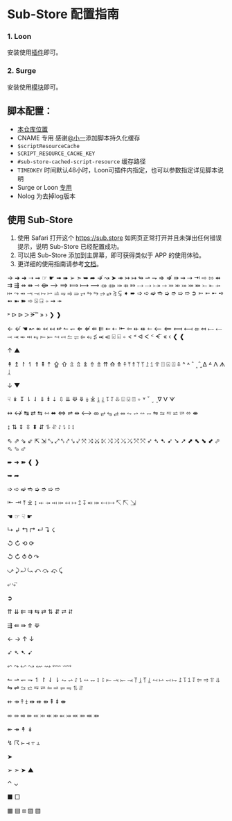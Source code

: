 # Sub-Store 配置指南


### 1. Loon
安装使用[插件](https://github.com/Keywos/rule/raw/main/Sub-Store/Sub-Store.plugin)即可。
### 2. Surge
安装使用[模块](https://github.com/Keywos/rule/raw/main/Sub-Store/Sub-Store.sgmodule)即可。
## 脚本配置：
* [本仓库位置](https://github.com/Keywos/Sub-Store/tree/feature-scriptResourceCache)
* CNAME 专用 感谢[@小一](https://github.com/xream/Sub-Store/tree/feature/scriptResourceCache/backend/src/utils)添加脚本持久化缓存 
* `$scriptResourceCache`
* `SCRIPT_RESOURCE_CACHE_KEY`
* `#sub-store-cached-script-resource` 缓存路径
* `TIMEDKEY` 时间默认48小时，Loon可插件内指定，也可以参数指定详见脚本说明
* Surge or Loon [专用](https://github.com/Keywos/rule/raw/main/cname.js)
* Nolog 为去掉log版本
## 使用 Sub-Store
1. 使用 Safari 打开这个 https://sub.store 如网页正常打开并且未弹出任何错误提示，说明 Sub-Store 已经配置成功。
2. 可以把 Sub-Store 添加到主屏幕，即可获得类似于 APP 的使用体验。
3. 更详细的使用指南请参考[文档](https://www.notion.so/Sub-Store-6259586994d34c11a4ced5c406264b46)。


→
➔
➜
➝
➞
☞
☛
➟
➠
➢
➣
➥
➦
↛
↝
➤
↠
↣
↦
↬
⇀
⇁
⇒
⇏
⇛
⇝
⇢
⇥
⇨
⇰
⇴
⇉
⇶
⇸
⇻
⇾
⟴
⟶
⟹
⟾
⟼
⟿
⤀
⤁
⤅
⤃
⤇
⤍
⤏
⤐
⤑
⤔
⤕
⤖
⤗
⤘
⤚
⤜
⤞
⤠
⤳
⥇
⥓
⥗
⥟
⥛
⥬
⥭
⥤
⥰
⥅
⥱
⥲
⥴
⥵
⥸
⥹
➧
➨
➩
➪
➫
➬
➭
➮
➯
➱
➲
➳
➵
➸
➺
➻
➼
➽
➾
⍄
⍈
⍆
➙
➛
>
˃
ᐅ
ᐉ
ᐳ
ᗒ
⃕
⃗
»
›
❯
❱

←
↚
☚
↜
↞
↢
↤
↫
↼
↽
⇐
⇍
⇚
⇇
⇜
⇠
⇤
⇦
⇷
⇺
⇽
⟵
⟸
⟽
⟻
⤂
⤆
⤌
⤎
⤙
⤛
⤝
⤟
⥆
⥒
⥖
⥚
⥞
⥪
⥫
⥢
⥳
⥶
⥷
⥺
⍃
⍇
⍅
<
˂
ᐊ
ᐸ
ᑉ
ᗕ
⃖
«
‹
❮
❰


↑
▲

↟
↥
↾
↿
⇑
⇞
⇡
⇪
⇧
⇫
⇬
⇭
⇮
⇯
⇈
⟰
⤊
⤉
⤒
⥉
⥔
⥘
⥜
⥠
⥣
⍐
⍓
⍍
⍏
^
˄
ˆ
˰
̑
̭
ᐃ
ᐞ
ᐱ
ᗑ
ᛣ

↓
▼

☟
↡
↧
⇂
⇃
⇓
⇟
⇣
⇩
⇊
⟱
⤋
⤈
⤓
⥕
⥙
⥝
⥡
⥥
⍗
⍌
⍔
⍖
˅
ˇ
ˬ
̬
ᐁ
ᐯ
ᗐ

↭
↮
↹
⇄
⇆
⇿
⬌
⇔
⇌
⇹
⟷
⤄
⥂
⥃
⥄
⥈
⥊
⥋
⥎
⥐
⇋
⥦
⥧
⥨
⥩
⬄
⇼

↨
⇅
⇕
⇳
⬍
⇵
⥮
⥯
⥌
⥍
⥏
⥑


⇖
⇗
⇘
⇙
⇱
⇲
⤡
⤢
⤣
⤤
⤥
⤦
⤧
⤨
⤩
⤪
⤭
⤮
⤯
⤰
⤱
⤲
➶
➴
➷
➹
➘
➚
⬈
⬉
⬊
⬋
⬀
⬁
⬂
⬃


➨
➜
➽
❰
❱


➥
➦


➩
➪
➫
➬
➭
➮
➯
➱


⇤
⇥
⤒
⤓
↨
⤝
⤞
⤟
⤠
↤
↦
↥
↧
⬶
⤅
⟻
⟼
↸
⇱
⇲



☚
☞
☟
☛

↳
↲
↰
↱
↵
↴
☇

↺
↻
⟲
⟳

↺
↻
⥀
⥁
↷

⤻
⤸
⤾
⤿
⤺
⤼
⤽
⤹


⤶
⤷
⃕

➲




⇈
⇊
⇇
⇉
⇆
⇄
⇅
⇵
⮂
⮃

⇶
⇚
⇛
⤊
⟱

←
→
↑
↓



➶
➴
➷
➹

⬿
⤳
↜
↝
⇜
⇝
⬳
⟿


↼
⇀
↽
⇁
↿
↾
⇃
⇂
⥊
⥋
⥌
⥍
⥎
⥐
⥑
⥏
⥒
⥓
⥖
⥗
⥔
⥕
⥘
⥙
⥚
⥛
⥞
⥟
⥜
⥝
⥠
⥡
⥢
⥤
⥣
⥥
⇋
⇌
⥦
⥨
⥧
⥩
⥪
⥬
⥫
⥭
⥮
⥯

⇷
⇸
⤉
⤈
⇹
⇺
⇻
⇞
⇟
⇼

⬴
⤀
⬵
⤁
⬹
⤔
⬺
⤕
⬻
⤖
⬼
⤗
⬽
⤘

↞
↠
↟
↡


↯
☈
⥼
⥽
⥾
⥿



➤

➢
➣
➤
▲

⌃
⌄

■
□

▦
▤
⧈
▨
▧

